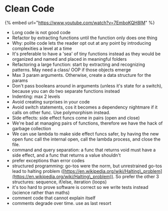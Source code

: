 # Clean Code

{% embed url="https://www.youtube.com/watch?v=7EmboKQH8lM" %}

* Long code is not good code
* Refactor by extracting functions until the function only does one thing
* Why: polite code lets the reader opt out at any point by introducing complexities a level at a time
* It's preferable to have a 'sea' of tiny functions instead as they would be organized and named and placed in meaningful folders
* Refactoring a large function: start by extracting and recognizing patterns. May need a class/ OOP if those objects emerge
* Max 3 param arguments. Otherwise, create a data structure for the params
* Don't pass booleans around in arguments (unless it's state for a switch), because you can do two separate functions instead
* Indenting: max 2 levels
* Avoid creating surprises in your code
* Avoid switch statements, cos it becomes a dependency nightmare if it calls on other func. Use polymorphism instead.
* Side effects: side effect funcs come in pairs (open and close)
* We're bad at managing pairs of functions, therefore we have the hack of garbage collection
* We can use lambda to  make side effect funcs safer, by having the new open func call the internal open, call the lambda process, and close the  file.
* command and query separation: a func that returns void must have a side effect, and a func that returns a value shouldn't
* prefer exceptions than error codes
* structured programming: go-tos were the norm, but unrestrained go-tos lead to halting problem  ([https://en.wikipedia.org/wiki/Halting\_problem](https://en.wikipedia.org/wiki/Halting\_problem)). So prefer the other 3 structures: sequence, if/else, iteration (loops)
* it's too hard to prove software is correct so we write tests instead (science rather than maths)
* comment code that cannot explain itself
* comments degrade over time. use as last resort
